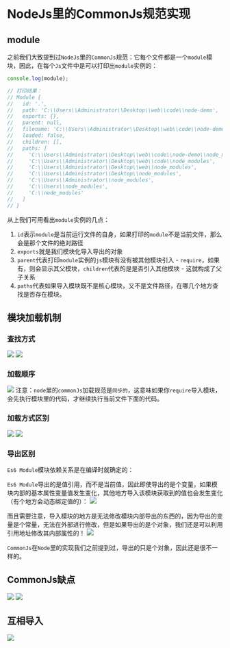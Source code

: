 # NodeJs里的CommonJs规范实现
## module
之前我们大致提到过`NodeJs`里的`CommonJs`规范：它每个文件都是一个`module`模块，因此，在每个`Js`文件中是可以打印出`module`实例的：
```js
console.log(module);

// 打印结果：
// Module {
//   id: '.',
//   path: 'C:\\Users\\Administrator\\Desktop\\web\\code\\node-demo',
//   exports: {},
//   parent: null,
//   filename: 'C:\\Users\\Administrator\\Desktop\\web\\code\\node-demo\\index.js',
//   loaded: false,
//   children: [],
//   paths: [
//     'C:\\Users\\Administrator\\Desktop\\web\\code\\node-demo\\node_modules',
//     'C:\\Users\\Administrator\\Desktop\\web\\code\\node_modules',
//     'C:\\Users\\Administrator\\Desktop\\web\\node_modules',
//     'C:\\Users\\Administrator\\Desktop\\node_modules',
//     'C:\\Users\\Administrator\\node_modules',
//     'C:\\Users\\node_modules',
//     'C:\\node_modules'
//   ]
// }
```
从上我们可用看出`module`实例的几点：
1. `id`表示`module`是当前运行文件的自身，如果打印的`module`不是当前文件，那么会是那个文件的绝对路径
2. `exports`就是我们模块化导入导出的对象
3. `parent`代表打印`module`实例的`js`模块有没有被其他模块引入 - `require`，如果有，则会显示其父模块，`children`代表的是是否引入其他模块 - 这就构成了父子关系
4. `paths`代表如果导入模块既不是核心模块，又不是文件路径，在哪几个地方查找是否存在模块。

## 模块加载机制
### 查找方式
![](https://gitee.com/huanshenga/myimg/raw/master/PicGo/20201121132443.png)
![](https://gitee.com/huanshenga/myimg/raw/master/PicGo/20201121132514.png)
### 加载顺序
![](https://gitee.com/huanshenga/myimg/raw/master/PicGo/20201121120356.png)
注意：`node`里的`commonJs`加载规范是`同步的`，这意味如果你`require`导入模块，会先执行模块里的代码，才继续执行当前文件下面的代码。
### 加载方式区别
![](https://gitee.com/huanshenga/myimg/raw/master/PicGo/20201121130949.png)
![](https://gitee.com/huanshenga/myimg/raw/master/PicGo/20201121131011.png)
### 导出区别
`Es6 Module`模块依赖关系是在编译时就确定的：

`Es6 Module`导出的是值引用，而不是当前值，因此即使导出的是个变量，如果模块内部的基本属性变量值发生变化，其他地方导入该模块获取到的值也会发生变化（有个地方会动态绑定值的）：
![](https://gitee.com/huanshenga/myimg/raw/master/PicGo/20201121131440.png)

而且需要注意，导入模块的地方是无法修改模块内部导出的东西的，因为导出的变量是个常量，无法在外部进行修改，但是如果导出的是个对象，我们还是可以利用引用地址修改其内部属性的！
![](https://gitee.com/huanshenga/myimg/raw/master/PicGo/20201121132230.png)

`CommonJs`在`Node`里的实现我们之前提到过，导出的只是个对象，因此还是很不一样的。
## CommonJs缺点
![](https://gitee.com/huanshenga/myimg/raw/master/PicGo/20201121122217.png)
![](https://gitee.com/huanshenga/myimg/raw/master/PicGo/20201121123055.png)

## 互相导入
![](https://gitee.com/huanshenga/myimg/raw/master/PicGo/20201122000119.png)